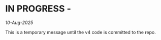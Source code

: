 # IN PROGRESS - 

*10-Aug-2025*

This is a temporary message until the v4 code is committed to the repo.
